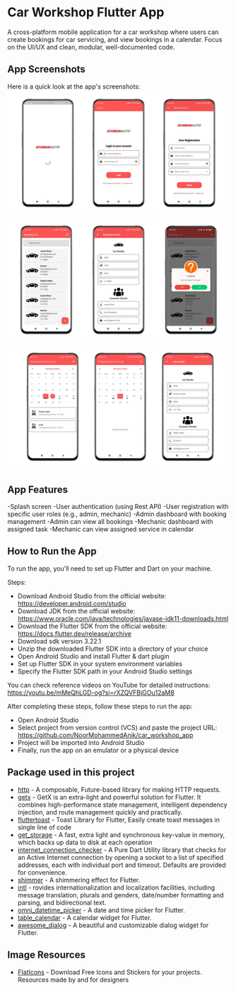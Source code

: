 # Car Workshop Flutter App

A cross-platform mobile application for a car workshop where users can create bookings for car servicing, and view bookings in a calendar. Focus on the UI/UX
and clean, modular, well-documented code.

## App Screenshots

Here is a quick look at the app's screenshots:
![screenshot](assets/images/screen1.png)
![screenshot](assets/images/screen2.png)
![screenshot](assets/images/screen3.png)


## App Features
 -Splash screen
 -User authentication (using Rest API)
 -User registration with specific user roles (e.g., admin, mechanic)
 -Admin dashboard with booking management
 -Admin can view all bookings
 -Mechanic dashboard with assigned task
 -Mechanic can view assigned service in calendar
  
## How to Run the App

To run the app, you'll need to set up Flutter and Dart on your machine.

Steps:
- Download Android Studio from the official website: https://developer.android.com/studio
- Download JDK from the official website: https://www.oracle.com/java/technologies/javase-jdk11-downloads.html
- Download the Flutter SDK from the official website: https://docs.flutter.dev/release/archive
- Download sdk version 3.22.1
- Unzip the downloaded Flutter SDK into a directory of your choice
- Open Android Studio and install Flutter & dart plugin
- Set up Flutter SDK in your system environment variables
- Specify the Flutter SDK path in your Android Studio settings

You can check reference videos on YouTube for detailed instructions:
https://youtu.be/mMeQhLGD-og?si=rXZQVFBjGOu12aM8


After completing these steps, follow these steps to run the app:
- Open Android Studio
- Select project from version control (VCS) and paste the project URL: https://github.com/NoorMohammedAnik/car_workshop_app
- Project will be imported into Android Studio
- Finally, run the app on an emulator or a physical device

## Package used in this project
- [http](https://pub.dev/packages/http) - A composable, Future-based library for making HTTP requests.
- [getx](https://pub.dev/packages/get) - GetX is an extra-light and powerful solution for Flutter. It combines high-performance state management, intelligent dependency injection, and route management quickly and practically.
- [fluttertoast](https://pub.dev/packages/fluttertoast) - Toast Library for Flutter, Easily create toast messages in single line of code
- [get_storage](https://pub.dev/packages/get_storage) - A fast, extra light and synchronous key-value in memory, which backs up data to disk at each operation
- [internet_connection_checker](https://pub.dev/packages/internet_connection_checker) - A Pure Dart Utility library that checks for an Active Internet connection by opening a socket to a list of specified addresses, each with individual port and timeout. Defaults are provided for convenience.
- [shimmer](https://pub.dev/packages/shimmer) - A shimmering effect for Flutter.
- [intl](https://pub.dev/packages/intl) - rovides internationalization and localization facilities, including message translation, plurals and genders, date/number formatting and parsing, and bidirectional text.
- [omni_datetime_picker](https://pub.dev/packages/omni_datetime_picker) - A date and time picker for Flutter.
- [table_calendar](https://pub.dev/packages/table_calendar) - A calendar widget for Flutter.
- [awesome_dialog](https://pub.dev/packages/awesome_dialog) - A beautiful and customizable dialog widget for Flutter.

## Image Resources
- [FlatIcons](https://www.flaticon.com/) - Download Free Icons and Stickers for your projects. Resources made by and for designers